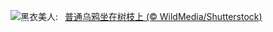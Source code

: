 ![](https://www.bing.com/th?id=OHR.AutumnRaven_ZH-CN7897841947_UHD.jpg&w=1000)黑衣美人:&nbsp;&ensp;[普通乌鸦坐在树枝上 (© WildMedia/Shutterstock)](https://www.bing.com/th?id=OHR.AutumnRaven_ZH-CN7897841947_UHD.jpg)
<br><br/>
